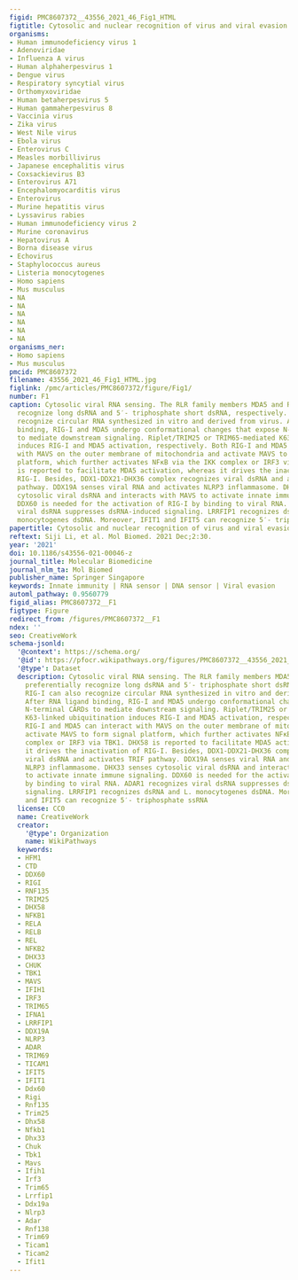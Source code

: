 ```yaml
---
figid: PMC8607372__43556_2021_46_Fig1_HTML
figtitle: Cytosolic and nuclear recognition of virus and viral evasion
organisms:
- Human immunodeficiency virus 1
- Adenoviridae
- Influenza A virus
- Human alphaherpesvirus 1
- Dengue virus
- Respiratory syncytial virus
- Orthomyxoviridae
- Human betaherpesvirus 5
- Human gammaherpesvirus 8
- Vaccinia virus
- Zika virus
- West Nile virus
- Ebola virus
- Enterovirus C
- Measles morbillivirus
- Japanese encephalitis virus
- Coxsackievirus B3
- Enterovirus A71
- Encephalomyocarditis virus
- Enterovirus
- Murine hepatitis virus
- Lyssavirus rabies
- Human immunodeficiency virus 2
- Murine coronavirus
- Hepatovirus A
- Borna disease virus
- Echovirus
- Staphylococcus aureus
- Listeria monocytogenes
- Homo sapiens
- Mus musculus
- NA
- NA
- NA
- NA
- NA
- NA
organisms_ner:
- Homo sapiens
- Mus musculus
pmcid: PMC8607372
filename: 43556_2021_46_Fig1_HTML.jpg
figlink: /pmc/articles/PMC8607372/figure/Fig1/
number: F1
caption: Cytosolic viral RNA sensing. The RLR family members MDA5 and RIG-I preferentially
  recognize long dsRNA and 5′- triphosphate short dsRNA, respectively. RIG-I can also
  recognize circular RNA synthesized in vitro and derived from virus. After RNA ligand
  binding, RIG-I and MDA5 undergo conformational changes that expose N-terminal CARDs
  to mediate downstream signaling. Riplet/TRIM25 or TRIM65-mediated K63-linked ubiquitination
  induces RIG-I and MDA5 activation, respectively. Both RIG-I and MDA5 can interact
  with MAVS on the outer membrane of mitochondria and activate MAVS to form signal
  platform, which further activates NFκB via the IKK complex or IRF3 via TBK1. DHX58
  is reported to facilitate MDA5 activation, whereas it drives the inactivation of
  RIG-I. Besides, DDX1-DDX21-DHX36 complex recognizes viral dsRNA and activates TRIF
  pathway. DDX19A senses viral RNA and activates NLRP3 inflammasome. DHX33 senses
  cytosolic viral dsRNA and interacts with MAVS to activate innate immune signaling.
  DDX60 is needed for the activation of RIG-I by binding to viral RNA. ADAR1 recognizes
  viral dsRNA suppresses dsRNA-induced signaling. LRRFIP1 recognizes dsRNA and L.
  monocytogenes dsDNA. Moreover, IFIT1 and IFIT5 can recognize 5′- triphosphate ssRNA
papertitle: Cytosolic and nuclear recognition of virus and viral evasion.
reftext: Siji Li, et al. Mol Biomed. 2021 Dec;2:30.
year: '2021'
doi: 10.1186/s43556-021-00046-z
journal_title: Molecular Biomedicine
journal_nlm_ta: Mol Biomed
publisher_name: Springer Singapore
keywords: Innate immunity | RNA sensor | DNA sensor | Viral evasion
automl_pathway: 0.9560779
figid_alias: PMC8607372__F1
figtype: Figure
redirect_from: /figures/PMC8607372__F1
ndex: ''
seo: CreativeWork
schema-jsonld:
  '@context': https://schema.org/
  '@id': https://pfocr.wikipathways.org/figures/PMC8607372__43556_2021_46_Fig1_HTML.html
  '@type': Dataset
  description: Cytosolic viral RNA sensing. The RLR family members MDA5 and RIG-I
    preferentially recognize long dsRNA and 5′- triphosphate short dsRNA, respectively.
    RIG-I can also recognize circular RNA synthesized in vitro and derived from virus.
    After RNA ligand binding, RIG-I and MDA5 undergo conformational changes that expose
    N-terminal CARDs to mediate downstream signaling. Riplet/TRIM25 or TRIM65-mediated
    K63-linked ubiquitination induces RIG-I and MDA5 activation, respectively. Both
    RIG-I and MDA5 can interact with MAVS on the outer membrane of mitochondria and
    activate MAVS to form signal platform, which further activates NFκB via the IKK
    complex or IRF3 via TBK1. DHX58 is reported to facilitate MDA5 activation, whereas
    it drives the inactivation of RIG-I. Besides, DDX1-DDX21-DHX36 complex recognizes
    viral dsRNA and activates TRIF pathway. DDX19A senses viral RNA and activates
    NLRP3 inflammasome. DHX33 senses cytosolic viral dsRNA and interacts with MAVS
    to activate innate immune signaling. DDX60 is needed for the activation of RIG-I
    by binding to viral RNA. ADAR1 recognizes viral dsRNA suppresses dsRNA-induced
    signaling. LRRFIP1 recognizes dsRNA and L. monocytogenes dsDNA. Moreover, IFIT1
    and IFIT5 can recognize 5′- triphosphate ssRNA
  license: CC0
  name: CreativeWork
  creator:
    '@type': Organization
    name: WikiPathways
  keywords:
  - HFM1
  - CTD
  - DDX60
  - RIGI
  - RNF135
  - TRIM25
  - DHX58
  - NFKB1
  - RELA
  - RELB
  - REL
  - NFKB2
  - DHX33
  - CHUK
  - TBK1
  - MAVS
  - IFIH1
  - IRF3
  - TRIM65
  - IFNA1
  - LRRFIP1
  - DDX19A
  - NLRP3
  - ADAR
  - TRIM69
  - TICAM1
  - IFIT5
  - IFIT1
  - Ddx60
  - Rigi
  - Rnf135
  - Trim25
  - Dhx58
  - Nfkb1
  - Dhx33
  - Chuk
  - Tbk1
  - Mavs
  - Ifih1
  - Irf3
  - Trim65
  - Lrrfip1
  - Ddx19a
  - Nlrp3
  - Adar
  - Rnf138
  - Trim69
  - Ticam1
  - Ticam2
  - Ifit1
---
```


